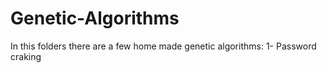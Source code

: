 # Genetic-Algorithms
In this folders there are a few home made genetic algorithms:
1- Password craking
